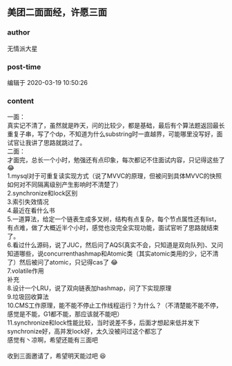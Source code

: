 ## 美团二面面经，许愿三面
### author 
无情派大星
### post-time 

编辑于  2020-03-19 10:50:26
### content 
<div class="post-topic-des nc-post-content">
 <div>
  一面：
 </div>
 <div>
  真实记不清了，虽然就是昨天，问的比较少，都是基础，最后有个算法题返回最长重复子串，写了个dp，不知道为什么substring时一直越界，可能哪里没写好，面试官让我讲了思路就跳过了。
 </div>
 <div>
  二面：
 </div>
 <div>
  才面完，总长一个小时，勉强还有点印象，每次都记不住面试内容，只记得这些了
  <span>
   😂
  </span>
 </div>
 <div>
  1.mysql对于可重复读实现方式（说了MVVC的原理，但被问到具体MVVC的快照如何对不同隔离级别产生影响时不清楚了）
 </div>
 <div>
  2.synchronize和lock区别
 </div>
 <div>
  3.索引失效情况
 </div>
 <div>
  4.最近在看什么书
 </div>
 <div>
  5.一道算法，给定一个链表生成多叉树，结构有点复杂，每个节点属性还有list，有点难，做了大概近半个小时，感觉也没完全实现功能，面试官听了思路就结束了。
 </div>
 <div>
  6.看过什么源码，说了JUC，然后问了AQS(真实不会，只知道是双向队列)、又问知道哪些，说concurrenthashmap和Atomic类（其实atomic类用的少，记不清了）然后被问了atomic，只记得cas了
  <span>
   😂
  </span>
 </div>
 <div>
  <span>
   7.volatile作用
  </span>
 </div>
 <div>
  <span>
   补充
  </span>
 </div>
 <div>
  <span>
   8.设计一个LRU，说了双向链表加hashmap，问了下实现原理
  </span>
 </div>
 <div>
  9.垃圾回收算法
 </div>
 <div>
  <span>
   10.CMS工作原理，能不能不停止工作线程运行？为什么？（不清楚能不能不停，感觉是不能，G1都不能，那应该就不能吧）
  </span>
  <br/>
 </div>
 <div>
  <span>
   11.synchronize和lock性能比较，当时说差不多，后面才想起来低并发下synchronize好，高并发lock好，太久没被问过这个都忘了
  </span>
 </div>
 <div>
  <span>
   感觉有丶凉啊，希望还能有三面吧
  </span>
 </div>
 <div>
  <span>
   <br/>
  </span>
 </div>
 <div>
  <span>
   收到三面邀请了，希望明天能过吧
   <span>
    😆
   </span>
  </span>
 </div>
</div>
